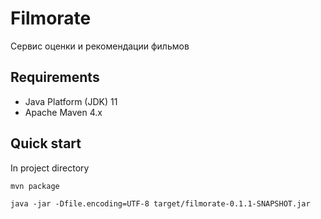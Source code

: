 # Filmorate
Сервис оценки и рекомендации фильмов

## Requirements
- Java Platform (JDK) 11
- Apache Maven 4.x


## Quick start
In project directory
```
mvn package
```
```
java -jar -Dfile.encoding=UTF-8 target/filmorate-0.1.1-SNAPSHOT.jar
```
